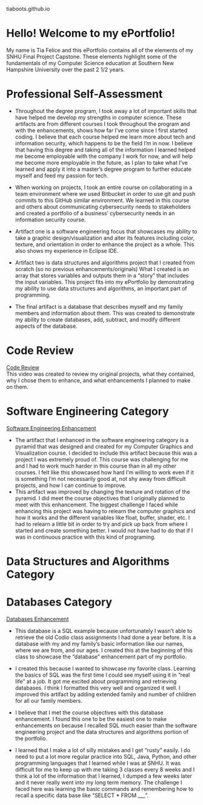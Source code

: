 tiaboots.github.io

# Hello! Welcome to my ePortfolio!

My name is Tia Felice and this ePortfolio contains all of the elements of my SNHU Final Project Capstone. These elements highlight some of the fundamentals of my Computer Science education at Southern New Hampshire University over the past 2 1/2 years.


# Professional Self-Assessment 
- Throughout the degree program, I took away a lot of important skills that have helped me develop my strengths in computer science. These artifacts are from different courses I took throughout the program and with the enhancements, shows how far I’ve come since I first started coding. I believe that each course helped me learn more about tech and information security, which happens to be the field I’m in now. I believe that having this degree and taking all of the information I learned helped me become employable with the company I work for now, and will help me become more employable in the future, as I plan to take what I’ve learned and apply it into a master’s degree program to further educate myself and feed my passion for tech.
- When working on projects, I took an entire course on collaborating in a team environment where we used Bitbucket in order to use git and push commits to this GitHub similar environment. We learned in this course and others about communicating cybersecurity needs to stakeholders and created a portfolio of a business’ cybersecurity needs in an information security course. 

- Artifact one is a software engineering focus that showcases my ability to take a graphic design/visualization and alter its features including color, texture, and orientation in order to enhance the project as a whole. This also shows my experience in Eclipse IDE.
- Artifact two is data structures and algorithms project that I created from scratch (so no previous enhancements/originals) What I created is an array that stores variables and outputs them in a “story” that includes the input variables. This project fits into my ePortfolio by demonstrating my ability to use data structures and algorithms, an important part of programming.

- The final artifact is a database that describes myself and my family members and information about them. This was created to demonstrate my ability to create databases, add, subtract, and modify different aspects of the database.


# Code Review
[Code Review](https://youtu.be/OyiSguHZ8mA)<br />
This video was created to review my original projects, what they contained, why I chose them to enhance, and what enhancements I planned to make on them.

# Software Engineering Category
[Software Engineering Enhancement](https://github.com/tiaboots/tiaboots.github.io/commit/126926be1f2ce48638db2fdd060cc15f55f831cb)<br />
- The artifact that I enhanced in the software engineering category is a pyramid that was designed and created for my Computer Graphics and Visualization course. I decided to include this artifact because this was a project I was extremely proud of. This course was challenging for me and I had to work much harder in this course than in all my other courses. I felt like this showcased how hard I’m willing to work even if it is something I’m not necessarily good at, not shy away from difficult projects, and how I can continue to improve. 
- This artifact was improved by changing the texture and rotation of the pyramid. I did meet the course objectives that I originally planned to meet with this enhancement. The biggest challenge I faced while enhancing this project was having to relearn the computer graphics and how it works and the different variables like float, buffer, shader, etc. I had to relearn a little bit in order to try and pick up back from where I started and create something better. I would not have had to do that if I was in continuous practice with this kind of programing.

# Data Structures and Algorithms Category




# Databases Category
[Databases Enhancement](https://github.com/tiaboots/tiaboots.github.io/commit/ece6cd720e51b9c7d9bc5cbc59239ece935e61ae)<br />

- This database is a SQL example because unfortunately I wasn’t able to retrieve the old Codio class assignments I had done a year before. It is a database with my and my family’s basic information like our names, where we are from, and our ages. I created this at the beginning of this class to showcase the “database” enhancement part of my portfolio.
- I created this because I wanted to showcase my favorite class. Learning the basics of SQL was the first time I could see myself using it in “real life” at a job. It got me excited about programming and retrieving databases. I think I formatted this very well and organized it well. I improved this artifact by adding extended family and number of children for all our family members.

- I believe that I met the course objectives with this database enhancement. I found this one to be the easiest one to make enhancements on because I recalled SQL much easier than the software engineering project and the data structures and algorithms portion of the portfolio.

- I learned that I make a lot of silly mistakes and I get “rusty” easily. I do need to put a lot more regular practice into SQL, Java, Python, and other programming languages that I learned while I was at SNHU. It was difficult for me to keep up with me taking 3 classes every 8 weeks and I think a lot of the information that I learned, I dumped a few weeks later and it never really went into my long term memory. The challenge I faced here was learning the basic commands and remembering how to recall a specific data base like “SELECT * FROM ___”.



